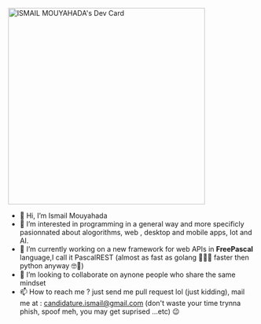    <a href="https://app.daily.dev/Ismailmou"><img src="https://api.daily.dev/devcards/0a45982b30de4b38871478d4dc94ac36.png?r=nde" width="400" alt="ISMAIL MOUYAHADA's Dev Card"/></a>
  

- 👋 Hi, I’m Ismail Mouyahada
- 👀 I’m interested in programming in a general way and more specificly pasionnated about alogorithms, web , desktop and mobile apps, Iot and AI.
- 🌱 I’m currently working on a new framework for web APIs in **FreePascal** language,I call it PascalREST (almost as fast as golang 🧐🤣🎉 faster then python anyway 🤓🎉)
- 💞️ I’m looking to collaborate on aynone people who share the same mindset
- 📫 How to reach me ? just send me pull request lol (just kidding), mail me at : candidature.ismail@gmail.com (don't waste your time trynna phish, spoof meh, you may get suprised  ...etc) 😉
 
<!---
Ismail-Mouyahada/Ismail-Mouyahada is a ✨ special ✨ repository because its `README.md` (this file) appears on your GitHub profile.
You can click the Preview link to take a look at your changes.
--->
 
